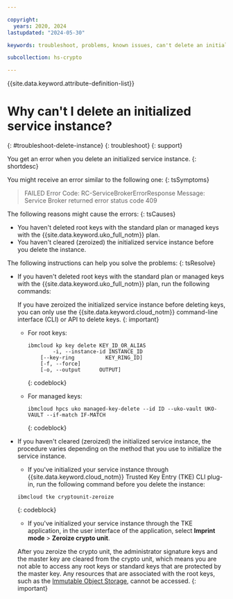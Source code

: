 ```yaml
---

copyright:
  years: 2020, 2024
lastupdated: "2024-05-30"

keywords: troubleshoot, problems, known issues, can't delete an initialized service instance

subcollection: hs-crypto

---
```


{{site.data.keyword.attribute-definition-list}}



# Why can't I delete an initialized service instance?
{: #troubleshoot-delete-instance}
{: troubleshoot}
{: support}

You get an error when you delete an initialized service instance.
{: shortdesc}

You might receive an error similar to the following one:
{: tsSymptoms}

> FAILED
> Error Code: RC-ServiceBrokerErrorResponse
> Message: Service Broker returned error status code 409

The following reasons might cause the errors:
{: tsCauses}

- You haven't deleted root keys with the standard plan or managed keys with the {{site.data.keyword.uko_full_notm}} plan.
- You haven't cleared (zeroized) the initialized service instance before you delete the instance.

The following instructions can help you solve the problems:
{: tsResolve} 

- If you haven't deleted root keys with the standard plan or managed keys with the {{site.data.keyword.uko_full_notm}} plan, run the following commands:
  
  If you have zeroized the initialized service instance before deleting keys, you can only use the {{site.data.keyword.cloud_notm}} command-line interface (CLI) or API to delete keys. 
  {: important}

  - For root keys: 
    ```
    ibmcloud kp key delete KEY_ID_OR_ALIAS
            -i, --instance-id INSTANCE_ID
        [--key-ring          KEY_RING_ID]
        [-f, --force]
        [-o, --output      OUTPUT]
    ```
    {: codeblock}
  
  - For managed keys:
    ```
    ibmcloud hpcs uko managed-key-delete --id ID --uko-vault UKO-VAULT --if-match IF-MATCH
    ```
    {: codeblock}

- If you haven't cleared (zeroized) the initialized service instance, the procedure varies depending on the method that you use to initialize the service instance.

  -  If you've initialized your service instance through {{site.data.keyword.cloud_notm}} Trusted Key Entry (TKE) CLI plug-in, run the following command before you delete the instance:

    ```
    ibmcloud tke cryptounit-zeroize
    ```
    {: codeblock}

  -  If you've initialized your service instance through the TKE application, in the user interface of the application, select **Imprint mode** &gt; **Zeroize crypto unit**.

  After you zeroize the crypto unit, the administrator signature keys and the master key are cleared from the crypto unit, which means you are not able to access any root keys or standard keys that are protected by the master key. Any resources that are associated with the root keys, such as the [Immutable Object Storage](/docs/cloud-object-storage?topic=cloud-object-storage-immutable), cannot be accessed. 
  {: important}
